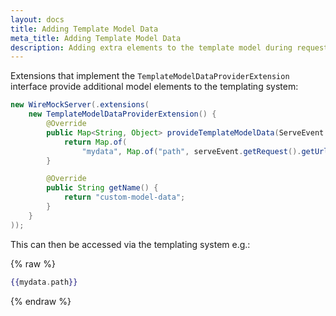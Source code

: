 ```yaml
---
layout: docs
title: Adding Template Model Data
meta_title: Adding Template Model Data
description: Adding extra elements to the template model during request processing
---
```


Extensions that implement the `TemplateModelDataProviderExtension` interface provide additional model elements to the templating system:

```java
new WireMockServer(.extensions(
    new TemplateModelDataProviderExtension() {
        @Override
        public Map<String, Object> provideTemplateModelData(ServeEvent serveEvent) {
            return Map.of(
                "mydata", Map.of("path", serveEvent.getRequest().getUrl()));
        }

        @Override
        public String getName() {
            return "custom-model-data";
        }
    }
));
```

This can then be accessed via the templating system e.g.:

{% raw %}

```handlebars
{{mydata.path}}
```

{% endraw %}